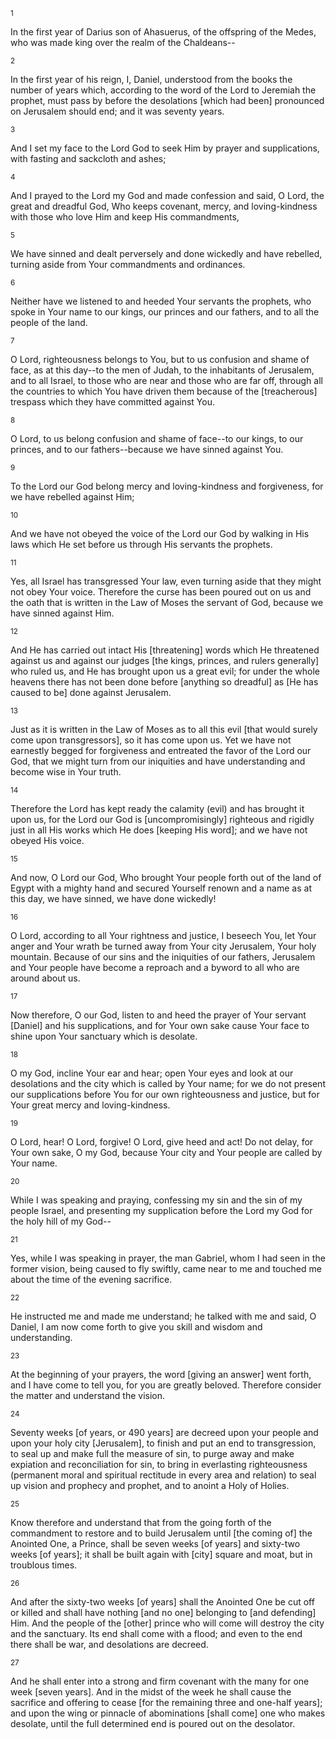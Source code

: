 <sup>1</sup> 

In the first year of Darius son of Ahasuerus, of the offspring of the Medes, who was made king over the realm of the Chaldeans-- 

<sup>2</sup> 

In the first year of his reign, I, Daniel, understood from the books the number of years which, according to the word of the Lord to Jeremiah the prophet, must pass by before the desolations [which had been] pronounced on Jerusalem should end; and it was seventy years. 

<sup>3</sup> 

And I set my face to the Lord God to seek Him by prayer and supplications, with fasting and sackcloth and ashes; 

<sup>4</sup> 

And I prayed to the Lord my God and made confession and said, O Lord, the great and dreadful God, Who keeps covenant, mercy, and loving-kindness with those who love Him and keep His commandments, 

<sup>5</sup> 

We have sinned and dealt perversely and done wickedly and have rebelled, turning aside from Your commandments and ordinances. 

<sup>6</sup> 

Neither have we listened to and heeded Your servants the prophets, who spoke in Your name to our kings, our princes and our fathers, and to all the people of the land. 

<sup>7</sup> 

O Lord, righteousness belongs to You, but to us confusion and shame of face, as at this day--to the men of Judah, to the inhabitants of Jerusalem, and to all Israel, to those who are near and those who are far off, through all the countries to which You have driven them because of the [treacherous] trespass which they have committed against You. 

<sup>8</sup> 

O Lord, to us belong confusion and shame of face--to our kings, to our princes, and to our fathers--because we have sinned against You. 

<sup>9</sup> 

To the Lord our God belong mercy and loving-kindness and forgiveness, for we have rebelled against Him; 

<sup>10</sup> 

And we have not obeyed the voice of the Lord our God by walking in His laws which He set before us through His servants the prophets. 

<sup>11</sup> 

Yes, all Israel has transgressed Your law, even turning aside that they might not obey Your voice. Therefore the curse has been poured out on us and the oath that is written in the Law of Moses the servant of God, because we have sinned against Him. 

<sup>12</sup> 

And He has carried out intact His [threatening] words which He threatened against us and against our judges [the kings, princes, and rulers generally] who ruled us, and He has brought upon us a great evil; for under the whole heavens there has not been done before [anything so dreadful] as [He has caused to be] done against Jerusalem. 

<sup>13</sup> 

Just as it is written in the Law of Moses as to all this evil [that would surely come upon transgressors], so it has come upon us. Yet we have not earnestly begged for forgiveness and entreated the favor of the Lord our God, that we might turn from our iniquities and have understanding and become wise in Your truth. 

<sup>14</sup> 

Therefore the Lord has kept ready the calamity (evil) and has brought it upon us, for the Lord our God is [uncompromisingly] righteous and rigidly just in all His works which He does [keeping His word]; and we have not obeyed His voice. 

<sup>15</sup> 

And now, O Lord our God, Who brought Your people forth out of the land of Egypt with a mighty hand and secured Yourself renown and a name as at this day, we have sinned, we have done wickedly! 

<sup>16</sup> 

O Lord, according to all Your rightness and justice, I beseech You, let Your anger and Your wrath be turned away from Your city Jerusalem, Your holy mountain. Because of our sins and the iniquities of our fathers, Jerusalem and Your people have become a reproach and a byword to all who are around about us. 

<sup>17</sup> 

Now therefore, O our God, listen to and heed the prayer of Your servant [Daniel] and his supplications, and for Your own sake cause Your face to shine upon Your sanctuary which is desolate. 

<sup>18</sup> 

O my God, incline Your ear and hear; open Your eyes and look at our desolations and the city which is called by Your name; for we do not present our supplications before You for our own righteousness and justice, but for Your great mercy and loving-kindness. 

<sup>19</sup> 

O Lord, hear! O Lord, forgive! O Lord, give heed and act! Do not delay, for Your own sake, O my God, because Your city and Your people are called by Your name. 

<sup>20</sup> 

While I was speaking and praying, confessing my sin and the sin of my people Israel, and presenting my supplication before the Lord my God for the holy hill of my God-- 

<sup>21</sup> 

Yes, while I was speaking in prayer, the man Gabriel, whom I had seen in the former vision, being caused to fly swiftly, came near to me and touched me about the time of the evening sacrifice. 

<sup>22</sup> 

He instructed me and made me understand; he talked with me and said, O Daniel, I am now come forth to give you skill and wisdom and understanding. 

<sup>23</sup> 

At the beginning of your prayers, the word [giving an answer] went forth, and I have come to tell you, for you are greatly beloved. Therefore consider the matter and understand the vision. 

<sup>24</sup> 

Seventy weeks [of years, or 490 years] are decreed upon your people and upon your holy city [Jerusalem], to finish and put an end to transgression, to seal up and make full the measure of sin, to purge away and make expiation and reconciliation for sin, to bring in everlasting righteousness (permanent moral and spiritual rectitude in every area and relation) to seal up vision and prophecy and prophet, and to anoint a Holy of Holies. 

<sup>25</sup> 

Know therefore and understand that from the going forth of the commandment to restore and to build Jerusalem until [the coming of] the Anointed One, a Prince, shall be seven weeks [of years] and sixty-two weeks [of years]; it shall be built again with [city] square and moat, but in troublous times. 

<sup>26</sup> 

And after the sixty-two weeks [of years] shall the Anointed One be cut off or killed and shall have nothing [and no one] belonging to [and defending] Him. And the people of the [other] prince who will come will destroy the city and the sanctuary. Its end shall come with a flood; and even to the end there shall be war, and desolations are decreed. 

<sup>27</sup> 

And he shall enter into a strong and firm covenant with the many for one week [seven years]. And in the midst of the week he shall cause the sacrifice and offering to cease [for the remaining three and one-half years]; and upon the wing or pinnacle of abominations [shall come] one who makes desolate, until the full determined end is poured out on the desolator.